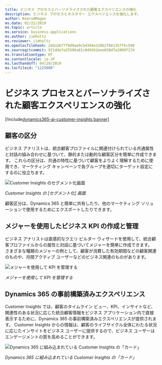 ```yaml
---
title: ビジネス プロセスとパーソナライズされた顧客エクスペリエンスの強化
description: ビジネス プロセスとカスタマー エクスペリエンスを強化します。
author: NimrodMagen
ms.date: 02/21/2019
ms.topic: article
ms.service: business-applications
ms.author: jimholtz
ms.reviewer: jimholtz
ms.openlocfilehash: 2dda3677f9d9ae9cb4304e120b2f66135ff6c598
ms.sourcegitcommit: 921dde7a25596a81c049162eee650d7a2009f17d
ms.translationtype: HT
ms.contentlocale: ja-JP
ms.lasthandoff: 04/29/2019
ms.locfileid: "1225008"
---
```

#  <a name="power-your-business-processes-and-personalized-customer-experiences"></a>ビジネス プロセスとパーソナライズされた顧客エクスペリエンスの強化 
[!include[dynamics365-ai-customer-insights banner](../../includes/dynamics365-ai-customer-insights.md)]


## <a name="customer-segmentation"></a>顧客の区分  

ビジネス アナリストは、統合顧客プロファイルに関連付けられている共通属性と対話の組み合わせに基づいて、静的または動的な顧客区分を簡単に作成できます。 これらの区分は、共通の特性に基づいて顧客をよりよく理解するために使用でき、マーケティング キャンペーンで各グループを適切にターゲット設定にするのに役立ちます。  

![Customer Insights のセグメント化画面](media/segmentation-screen.png "Customer Insights のセグメント化画面")

*Customer Insights の [セグメント化] 画面*

顧客区分は、Dynamics 365 と簡単に共有したり、他のマーケティング ソリューションで使用するためにエクスポートしたりできます。   

## <a name="create-and-manage-business-kpis-using-measures"></a>メジャーを使用したビジネス KPI の作成と管理

ビジネス アナリストは直感的なクエリ ビルダー ウィザードを使用して、統合顧客プロファイルからの属性と対話に基づいてメジャーを簡単に作成できます。 さまざまな種類のメジャーの例として、顧客が消費した有効期間などの顧客関連のものや、月間アクティブ ユーザーなどのビジネス関連のものがあります。  

![メジャーを使用して KPI を管理する](media/kpis-using-measures.png "メジャーを使用して KPI を管理する")

*メジャーを使用して KPI を管理する*

## <a name="pre-build-experiences-for-dynamics-365"></a>Dynamics 365 の事前構築済みエクスペリエンス 

Customer Insights では、顧客のタイムライン ビュー、KPI、インサイトなど、関連性のある状況に応じた統合顧客情報をビジネス アプリケーション内で直接表示するために、Dynamics 365 の事前構築済みエクスペリエンスが提供されます。 Customer Insights からの情報は、顧客のライフサイクル全体にわたる状況に応じたインサイトをビジネス ユーザーに提供するので、ビジネス ユーザーはエンゲージメントの質を高めることができます。   

![Dynamics 365 に組み込まれている Customer Insights の「カード」](media/customer-insights-card.png "Dynamics 365 に組み込まれている Customer Insights の「カード」")

*Dynamics 365 に組み込まれている Customer Insights の「カード」*





